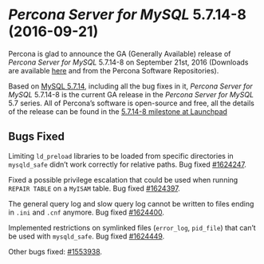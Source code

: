 # *Percona Server for MySQL* 5.7.14-8 (2016-09-21)

Percona is glad to announce the GA (Generally Available) release of *Percona Server for MySQL* 5.7.14-8 on September 21st, 2016 (Downloads are available [here](http://www.percona.com/downloads/Percona-Server-5.7/Percona-Server-5.7.14-8/)
and from the Percona Software Repositories).

Based on [MySQL 5.7.14](http://dev.mysql.com/doc/relnotes/mysql/5.7/en/news-5-7-14.html), including
all the bug fixes in it, *Percona Server for MySQL* 5.7.14-8 is the current GA release in
the *Percona Server for MySQL* 5.7 series. All of Percona’s software is open-source and
free, all the details of the release can be found in the [5.7.14-8 milestone at
Launchpad](https://launchpad.net/percona-server/+milestone/5.7.14-8)

## Bugs Fixed

Limiting `ld_preload` libraries to be loaded from specific directories in
`mysqld_safe` didn’t work correctly for relative paths. Bug fixed
[#1624247](https://bugs.launchpad.net/percona-server/+bug/1624247).

Fixed a possible privilege escalation that could be used when running `REPAIR
TABLE` on a `MyISAM` table. Bug fixed [#1624397](https://bugs.launchpad.net/percona-server/+bug/1624397).

The general query log and slow query log cannot be written to files ending in
`.ini` and `.cnf` anymore. Bug fixed [#1624400](https://bugs.launchpad.net/percona-server/+bug/1624400).

Implemented restrictions on symlinked files (`error_log`,
`pid_file`) that can’t be used with `mysqld_safe`. Bug fixed
[#1624449](https://bugs.launchpad.net/percona-server/+bug/1624449).

Other bugs fixed: [#1553938](https://bugs.launchpad.net/percona-server/+bug/1553938).
